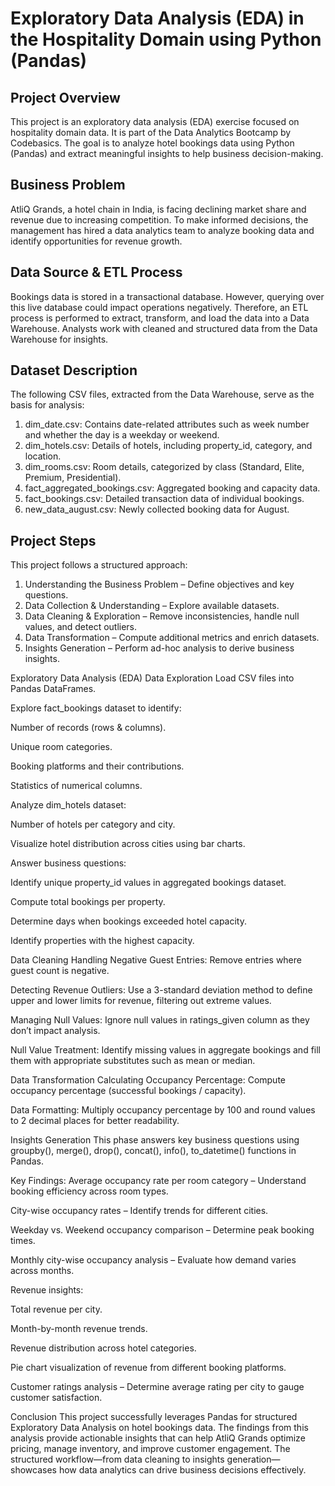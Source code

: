 # Exploratory Data Analysis (EDA) in the Hospitality Domain using Python (Pandas)
## Project Overview
This project is an exploratory data analysis (EDA) exercise focused on hospitality domain data. It is part of the Data Analytics Bootcamp by Codebasics. The goal is to analyze hotel bookings data using Python (Pandas) and extract meaningful insights to help business decision-making.

## Business Problem
AtliQ Grands, a hotel chain in India, is facing declining market share and revenue due to increasing competition. To make informed decisions, the management has hired a data analytics team to analyze booking data and identify opportunities for revenue growth.

## Data Source & ETL Process
Bookings data is stored in a transactional database. However, querying over this live database could impact operations negatively. Therefore, an ETL process is performed to extract, transform, and load the data into a Data Warehouse. Analysts work with cleaned and structured data from the Data Warehouse for insights.

## Dataset Description
The following CSV files, extracted from the Data Warehouse, serve as the basis for analysis:  
1. dim_date.csv: Contains date-related attributes such as week number and whether the day is a weekday or weekend.
2. dim_hotels.csv: Details of hotels, including property_id, category, and location.
3. dim_rooms.csv: Room details, categorized by class (Standard, Elite, Premium, Presidential).
4. fact_aggregated_bookings.csv: Aggregated booking and capacity data.
5. fact_bookings.csv: Detailed transaction data of individual bookings.
6. new_data_august.csv: Newly collected booking data for August.

## Project Steps
This project follows a structured approach:  
1. Understanding the Business Problem – Define objectives and key questions.
2. Data Collection & Understanding – Explore available datasets.
3. Data Cleaning & Exploration – Remove inconsistencies, handle null values, and detect outliers.
4. Data Transformation – Compute additional metrics and enrich datasets.
5. Insights Generation – Perform ad-hoc analysis to derive business insights.

Exploratory Data Analysis (EDA)
Data Exploration
Load CSV files into Pandas DataFrames.

Explore fact_bookings dataset to identify:

Number of records (rows & columns).

Unique room categories.

Booking platforms and their contributions.

Statistics of numerical columns.

Analyze dim_hotels dataset:

Number of hotels per category and city.

Visualize hotel distribution across cities using bar charts.

Answer business questions:

Identify unique property_id values in aggregated bookings dataset.

Compute total bookings per property.

Determine days when bookings exceeded hotel capacity.

Identify properties with the highest capacity.

Data Cleaning
Handling Negative Guest Entries: Remove entries where guest count is negative.

Detecting Revenue Outliers: Use a 3-standard deviation method to define upper and lower limits for revenue, filtering out extreme values.

Managing Null Values: Ignore null values in ratings_given column as they don’t impact analysis.

Null Value Treatment: Identify missing values in aggregate bookings and fill them with appropriate substitutes such as mean or median.

Data Transformation
Calculating Occupancy Percentage: Compute occupancy percentage (successful bookings / capacity).

Data Formatting: Multiply occupancy percentage by 100 and round values to 2 decimal places for better readability.

Insights Generation
This phase answers key business questions using groupby(), merge(), drop(), concat(), info(), to_datetime() functions in Pandas.

Key Findings:
Average occupancy rate per room category – Understand booking efficiency across room types.

City-wise occupancy rates – Identify trends for different cities.

Weekday vs. Weekend occupancy comparison – Determine peak booking times.

Monthly city-wise occupancy analysis – Evaluate how demand varies across months.

Revenue insights:

Total revenue per city.

Month-by-month revenue trends.

Revenue distribution across hotel categories.

Pie chart visualization of revenue from different booking platforms.

Customer ratings analysis – Determine average rating per city to gauge customer satisfaction.

Conclusion
This project successfully leverages Pandas for structured Exploratory Data Analysis on hotel bookings data. The findings from this analysis provide actionable insights that can help AtliQ Grands optimize pricing, manage inventory, and improve customer engagement. The structured workflow—from data cleaning to insights generation—showcases how data analytics can drive business decisions effectively.
